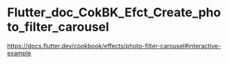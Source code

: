 # Flutter_doc_CokBK_Efct_Create_photo_filter_carousel
 https://docs.flutter.dev/cookbook/effects/photo-filter-carousel#interactive-example
